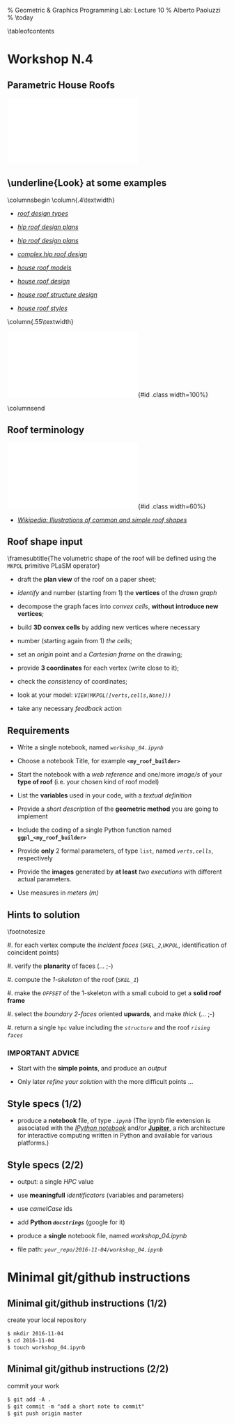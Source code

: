 % Geometric \& Graphics Programming Lab: Lecture 10
% Alberto Paoluzzi
% \today

\tableofcontents

# Workshop N.4 

## Parametric House Roofs


![[*Images from Google*](https://www.google.it/search?q=house+roofs+pictures&rlz=1C5CHFA_enIT703IT707&espv=2&biw=1204&bih=862&source=lnms&tbm=isch&sa=X&ved=0ahUKEwi9tJf_lY7QAhVkGsAKHQoMDTwQ_AUIBigB#q=house%20roofs%20pictures&tbm=isch&tbs=rimg%3ACaYcGtFRlAc2IjinfIxmFwBlrPIQZ3XcElP-wY32Gim4wEHhO9so4KVdlSvZb_1Yu8N_1hlPWWyme2Ix3BgI_1RRLVBOSoSCad8jGYXAGWsEd1GCrGVHwZHKhIJ8hBnddwSU_14RuLXqeJWDWVMqEgnBjfYaKbjAQREXAz-fppnjCyoSCeE72yjgpV2VEfFDVnLqx3dMKhIJK9lv9i7w3-ERGAj8meM0RpsqEgmU9ZbKZ7YjHRFMqKCtRi2OJCoSCcGAj9FEtUE5EUy7ybtcrn2F)](roof_images1.pdf "roof_images.pdf")  


##  \underline{Look} at some examples

\columnsbegin
\column{.4\textwidth}

*	[_roof design types_](https://www.google.it/search?q=house+roof+models&client=safari&rls=en&tbm=isch&tbo=u&source=univ&sa=X&ved=0ahUKEwjqm4CvnI7QAhWKCcAKHSxfALgQsAQIHA&biw=1376&bih=955#tbm=isch&q=roof+design+types)

*	[_hip roof design plans_](https://www.google.it/search?q=house+roof+models&client=safari&rls=en&tbm=isch&tbo=u&source=univ&sa=X&ved=0ahUKEwjqm4CvnI7QAhWKCcAKHSxfALgQsAQIHA&biw=1376&bih=955#tbm=isch&q=hip+roof+design+plans)

*	[_hip roof design plans_](https://www.google.it/search?q=house+roof+models&client=safari&rls=en&tbm=isch&tbo=u&source=univ&sa=X&ved=0ahUKEwjqm4CvnI7QAhWKCcAKHSxfALgQsAQIHA&biw=1376&bih=955#q=hip%20roof%20design%20plans&tbm=isch&tbs=rimg%3ACVVQ31nJSbqSIjiKat9ZVsJDCQJXi6KhcJPgqMyy9VpMxPfBu2RK78sUawsgOi0OCN9kDzkJx_1cJ-21JpAh8JMDuTSoSCYpq31lWwkMJETuGfQ9-hSUwKhIJAleLoqFwk-AR2zFeiWKZ3LUqEgmozLL1WkzE9xEFnXqmHc3JsSoSCcG7ZErvyxRrEXzJGuGXI_1WyKhIJCyA6LQ4I32QRW0oClXKE8k8qEgkPOQnH9wn7bREMND7xR-8-pSoSCUmkCHwkwO5NEUPiBZqHX95R)

*	[_complex hip roof design_](https://www.google.it/search?q=house+roof+models&client=safari&rls=en&tbm=isch&tbo=u&source=univ&sa=X&ved=0ahUKEwjqm4CvnI7QAhWKCcAKHSxfALgQsAQIHA&biw=1376&bih=955#tbm=isch&q=complex+hip+roof+design)

*	[_house roof models_](https://www.google.it/search?q=house+roof+models&client=safari&rls=en&tbm=isch&tbo=u&source=univ&sa=X&ved=0ahUKEwjqm4CvnI7QAhWKCcAKHSxfALgQsAQIHA&biw=1376&bih=955)

*	[_house roof design_](https://www.google.it/search?q=house+roof+models&client=safari&rls=en&tbm=isch&tbo=u&source=univ&sa=X&ved=0ahUKEwjqm4CvnI7QAhWKCcAKHSxfALgQsAQIHA&biw=1376&bih=955#tbm=isch&q=house+roof+design)

*	[_house roof structure design_](https://www.google.it/search?q=house+roof+models&client=safari&rls=en&tbm=isch&tbo=u&source=univ&sa=X&ved=0ahUKEwjqm4CvnI7QAhWKCcAKHSxfALgQsAQIHA&biw=1376&bih=955#tbm=isch&q=house+roof+structure+design)

*	[_house roof styles_](https://www.google.it/search?q=house+roof+models&client=safari&rls=en&tbm=isch&tbo=u&source=univ&sa=X&ved=0ahUKEwjqm4CvnI7QAhWKCcAKHSxfALgQsAQIHA&biw=1376&bih=955#tbm=isch&q=house+roof+styles)

\column{.55\textwidth}


![*Some examples*](examples.pdf "examples"){#id .class width=100%}

\columnsend



##  Roof terminology


![[*Glossary of roofing terms*](http://www.diydata.com/general_building/roofing_glossary/roofing_glossary.php)](glossary.pdf "glossary.pdf"){#id .class width=60%}

*	[_Wikipedia: Illustrations of common and simple roof shapes_](https://en.wikipedia.org/wiki/List_of_roof_shapes#Illustrations_of_common_and_simple_roof_shapes)



##  Roof shape input

\framesubtitle{The volumetric shape of the roof will be defined using the `MKPOL` primitive PLaSM  operator}

*	draft the **plan view** of the roof on a paper sheet;

*	*identify* and number (starting from 1) the **vertices** of the *drawn graph*

*	decompose the graph faces into *convex cells*, **without introduce new vertices**;

*	build **3D convex cells** by adding new vertices where necessary

*	number (starting again from 1) *the cells*;

*	set an *origin* point and a *Cartesian frame* on the drawing;

*	provide **3 coordinates** for each vertex (write close to it);

*	check the *consistency* of coordinates;

*	look at your model: _`VIEW(MKPOL([verts,cells,None]))`_

*	take any necessary *feedback* action




## Requirements

*	Write a single notebook,  named *`workshop_04.ipynb`* 

*	Choose a notebook Title,  for example **`<my_roof_builder>`** 

*	Start the notebook with a *web reference* and one/more *image/s* of your **type of roof** (i.e. your chosen kind of roof model)

*	List the **variables** used in your code, with a *textual definition*

*	Provide a *short description* of the **geometric method** you are going to implement

*	Include the coding of a single Python function named **`ggpl_<my_roof_builder>`**

*	Provide **only** 2 formal parameters, of type `list`, named _`verts,cells`_, respectively

*	Provide the **images** generated by **at least**  *two executions* with different actual parameters.

* 	Use measures in *meters ($m$)*




## Hints to solution

\footnotesize

#.	for each vertex compute the *incident faces* (_`SKEL_2`_,_`UKPOL`_, identification of coincident points)

#.	verify the **planarity** of faces (... ;-)

#.	compute the *1-skeleton* of the roof (_`SKEL_1`_)

#.	make the _`OFFSET`_ of the 1-skeleton with a small cuboid to get a **solid roof frame**

#.	select the *boundary 2-faces* oriented **upwards**, and make *thick* (... ;-)

#.	return a single `hpc` value including the _`structure`_ and the roof _`rising faces`_

 
###  **IMPORTANT ADVICE**

*	Start with the **simple points**, and produce an *output*

*	Only later *refine your solution* with the more difficult points ...


## Style specs (1/2)

*	produce a **notebook** file, of type _`.ipynb`_
	(The ipynb file extension is associated with the [_IPython notebook_](https://ipython.org/ipython-doc/1/interactive/notebook.html) and/or [**Jupiter**](http://jupyter.org), a rich architecture for interactive computing written in Python and available for various platforms.)


## Style specs (2/2)

*	output: a single *HPC* value

*	use **meaningfull** _identificators_ (variables and parameters)

*	use _camelCase_ ids

*	add **Python _`docstrings`_** (google for it)

*	produce a **single** notebook file, named *workshop_04.ipynb*

*	file path:  _`your_repo/2016-11-04/workshop_04.ipynb`_




# Minimal git/github instructions

## Minimal git/github instructions  (1/2)

create your local repository

```
$ mkdir 2016-11-04
$ cd 2016-11-04
$ touch workshop_04.ipynb
```


## Minimal git/github instructions  (2/2)

commit your work

```
$ git add -A .
$ git commit -m "add a short note to commit"
$ git push origin master
```

